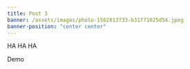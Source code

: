 ```yaml
---
title: Post 3
banner: /assets/images/photo-1562813733-b31f71025d54.jpeg
banner-position: "center center"
---
```

<p>HA HA HA</p>
<a11y-collapse>
  <div slot="heading">Demo</div>
  <grid-plate layout="1-1">
  <meme-maker slot="col-1" alt="Cat stalking a small toy" image-url="https://cdn2.thecatapi.com/images/9j5.jpg" top-text="I bring you" bottom-text="the death"></meme-maker>
  <md-block slot="col-2" source="https://raw.githubusercontent.com/btopro/ist402/master/files/glossary.md"></md-block>
</grid-plate>
</a11y-collapse>
